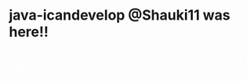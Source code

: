# java-icandevelop @Shauki11 was here!!
<div style="background-color:##777777";>
<p style="color:white";>Learn how to program in Java: Java is a general-purpose computer-programming language that is concurrent, class-based, object-oriented
Wikipedia</p>
</div>
